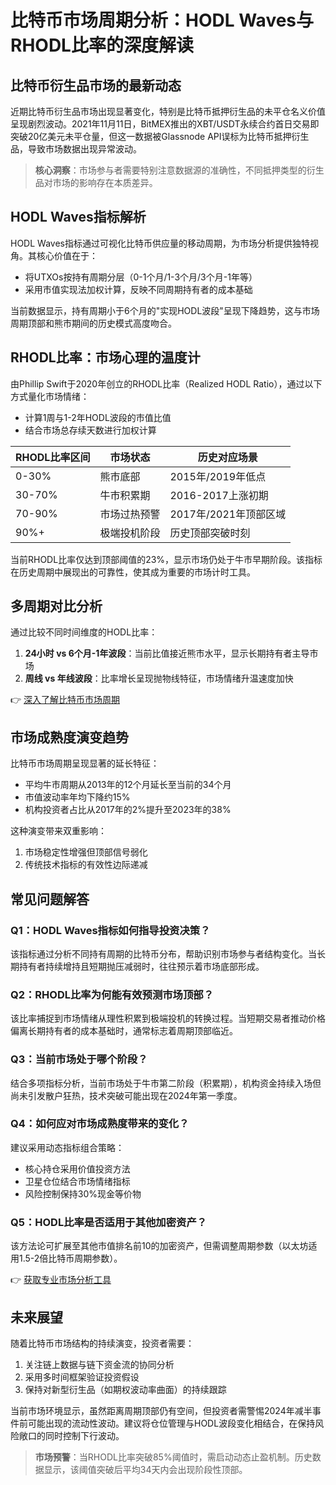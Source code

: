 # 比特币市场周期分析：HODL Waves与RHODL比率的深度解读

## 比特币衍生品市场的最新动态
近期比特币衍生品市场出现显著变化，特别是比特币抵押衍生品的未平仓名义价值呈现剧烈波动。2021年11月11日，BitMEX推出的XBT/USDT永续合约首日交易即突破20亿美元未平仓量，但这一数据被Glassnode API误标为比特币抵押衍生品，导致市场数据出现异常波动。

> **核心洞察**：市场参与者需要特别注意数据源的准确性，不同抵押类型的衍生品对市场的影响存在本质差异。

## HODL Waves指标解析
HODL Waves指标通过可视化比特币供应量的移动周期，为市场分析提供独特视角。其核心价值在于：
- 将UTXOs按持有周期分层（0-1个月/1-3个月/3个月-1年等）
- 采用市值实现法加权计算，反映不同周期持有者的成本基础

当前数据显示，持有周期小于6个月的"实现HODL波段"呈现下降趋势，这与市场周期顶部和熊市期间的历史模式高度吻合。

## RHODL比率：市场心理的温度计
由Phillip Swift于2020年创立的RHODL比率（Realized HODL Ratio），通过以下方式量化市场情绪：
- 计算1周与1-2年HODL波段的市值比值
- 结合市场总存续天数进行加权计算

| RHODL比率区间 | 市场状态       | 历史对应场景           |
|---------------|----------------|------------------------|
| 0-30%         | 熊市底部       | 2015年/2019年低点     |
| 30-70%        | 牛市积累期     | 2016-2017上涨初期     |
| 70-90%        | 市场过热预警   | 2017年/2021年顶部区域 |
| 90%+          | 极端投机阶段   | 历史顶部突破时刻       |

当前RHODL比率仅达到顶部阈值的23%，显示市场仍处于牛市早期阶段。该指标在历史周期中展现出的可靠性，使其成为重要的市场计时工具。

## 多周期对比分析
通过比较不同时间维度的HODL比率：
1. **24小时 vs 6个月-1年波段**：当前比值接近熊市水平，显示长期持有者主导市场
2. **周线 vs 年线波段**：比率增长呈现抛物线特征，市场情绪升温速度加快

👉 [深入了解比特币市场周期](https://bit.ly/okx_welcome)

## 市场成熟度演变趋势
比特币市场周期呈现显著的延长特征：
- 平均牛市周期从2013年的12个月延长至当前的34个月
- 市值波动率年均下降约15%
- 机构投资者占比从2017年的2%提升至2023年的38%

这种演变带来双重影响：
1. 市场稳定性增强但顶部信号弱化
2. 传统技术指标的有效性边际递减

## 常见问题解答
### Q1：HODL Waves指标如何指导投资决策？
该指标通过分析不同持有周期的比特币分布，帮助识别市场参与者结构变化。当长期持有者持续增持且短期抛压减弱时，往往预示着市场底部形成。

### Q2：RHODL比率为何能有效预测市场顶部？
该比率捕捉到市场情绪从理性积累到极端投机的转换过程。当短期交易者推动价格偏离长期持有者的成本基础时，通常标志着周期顶部临近。

### Q3：当前市场处于哪个阶段？
结合多项指标分析，当前市场处于牛市第二阶段（积累期），机构资金持续入场但尚未引发散户狂热，技术突破可能出现在2024年第一季度。

### Q4：如何应对市场成熟度带来的变化？
建议采用动态指标组合策略：
- 核心持仓采用价值投资方法
- 卫星仓位结合市场情绪指标
- 风险控制保持30%现金等价物

### Q5：HODL比率是否适用于其他加密资产？
该方法论可扩展至其他市值排名前10的加密资产，但需调整周期参数（以太坊适用1.5-2倍比特币周期参数）。

👉 [获取专业市场分析工具](https://bit.ly/okx_welcome)

## 未来展望
随着比特币市场结构的持续演变，投资者需要：
1. 关注链上数据与链下资金流的协同分析
2. 采用多时间框架验证投资假设
3. 保持对新型衍生品（如期权波动率曲面）的持续跟踪

当前市场环境显示，虽然距离周期顶部仍有空间，但投资者需警惕2024年减半事件前可能出现的流动性波动。建议将仓位管理与HODL波段变化相结合，在保持风险敞口的同时控制下行波动。

> **市场预警**：当RHODL比率突破85%阈值时，需启动动态止盈机制。历史数据显示，该阈值突破后平均34天内会出现阶段性顶部。